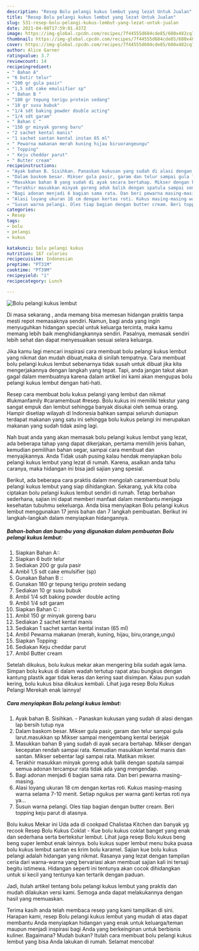 ```yaml
---
description: "Resep Bolu pelangi kukus lembut yang lezat Untuk Jualan"
title: "Resep Bolu pelangi kukus lembut yang lezat Untuk Jualan"
slug: 531-resep-bolu-pelangi-kukus-lembut-yang-lezat-untuk-jualan
date: 2021-04-08T17:59:01.437Z
image: https://img-global.cpcdn.com/recipes/7f44555d684cde85/680x482cq70/bolu-pelangi-kukus-lembut-foto-resep-utama.jpg
thumbnail: https://img-global.cpcdn.com/recipes/7f44555d684cde85/680x482cq70/bolu-pelangi-kukus-lembut-foto-resep-utama.jpg
cover: https://img-global.cpcdn.com/recipes/7f44555d684cde85/680x482cq70/bolu-pelangi-kukus-lembut-foto-resep-utama.jpg
author: Alice Garner
ratingvalue: 3.7
reviewcount: 14
recipeingredient:
- " Bahan A"
- "6 butir telur"
- "200 gr gula pasir"
- "1,5 sdt cake emulsifier sp"
- " Bahan B "
- "180 gr tepung terigu protein sedang"
- "10 gr susu bubuk"
- "1/4 sdt baking powder double acting"
- "1/4 sdt garam"
- " Bahan C "
- "150 gr minyak goreng baru"
- "2 sachet kental manis"
- "1 sachet santan kental instan 65 ml"
- " Pewarna makanan merah kuning hijau biruorangeungu"
- " Topping"
- " Keju cheddar parut"
- " Butter cream"
recipeinstructions:
- "Ayak bahan B. Sisihkan. Panaskan kukusan yang sudah di alasi dengan lap bersih tutup nya"
- "Dalam baskom besar. Mikser gula pasir, garam dan telur sampai gula larut.masukkan sp Mikser sampai mengembang kental berjejak"
- "Masukkan bahan B yang sudah di ayak secara bertahap. Mikser dengan kecepatan rendah sampai rata. Kemudian masukkan kental manis dan santan. Mikser sebentar lagi sampai rata. Matikan mikser."
- "Terakhir masukkan minyak goreng aduk balik dengan spatula sampai semua adonan tercampur rata tidak ada yang mengendap."
- "Bagi adonan menjadi 6 bagian sama rata. Dan beri pewarna masing-masing."
- "Alasi loyang ukuran 18 cm dengan kertas roti. Kukus masing-masing warna selama 7-10 menit. Setiap ngukus per warna ganti kertas roti nya ya..."
- "Susun warna pelangi. Oles tiap bagian dengan butter cream. Beri topping keju parut di atasnya."
categories:
- Resep
tags:
- bolu
- pelangi
- kukus

katakunci: bolu pelangi kukus 
nutrition: 167 calories
recipecuisine: Indonesian
preptime: "PT31M"
cooktime: "PT39M"
recipeyield: "1"
recipecategory: Lunch

---
```



![Bolu pelangi kukus lembut](https://img-global.cpcdn.com/recipes/7f44555d684cde85/680x482cq70/bolu-pelangi-kukus-lembut-foto-resep-utama.jpg)

Di masa  sekarang , anda memang bisa memesan hidangan praktis tanpa mesti repot memasaknya sendiri. Namun, bagi anda yang ingin menyuguhkan hidangan special untuk keluarga tercinta, maka kamu memang lebih baik menghidangkannya sendiri. Pasalnya, memasak sendiri lebih sehat dan dapat menyesuaikan sesuai selera keluarga.

Jika kamu lagi mencari inspirasi cara membuat bolu pelangi kukus lembut yang nikmat dan mudah dibuat,maka di sinilah tempatnya. Cara membuat bolu pelangi kukus lembut  sebenarnya tidak susah untuk dibuat jika kita mengerjakannya dengan langkah yang tepat. Tapi, anda jangan takut akan gagal dalam membuatnya 
karena dalam artikel ini kami akan mengupas bolu pelangi kukus lembut dengan hati-hati.  

Resep cara membuat bolu kukus pelangi yang lembut dan nikmat #lukmanfamily #caramembuat #resep. Bolu kukus ini memiliki tekstur yang sangat empuk dan lembut sehingga banyak disukai oleh semua orang. Hampir disetiap wilayah di Indonesia bahkan sampai seluruh duniapun terdapat makanan yang satu ini sehingga bolu kukus pelangi ini merupakan makanan yang sudah tidak asing lagi.

Nah buat anda yang akan memasak bolu pelangi kukus lembut yang lezat, ada beberapa tahap yang dapat dikerjakan, pertama memilih jenis bahan, kemudian pemilihan bahan segar, sampai cara membuat dan menyajikannya. Anda Tidak usah pusing kalau hendak menyiapkan bolu pelangi kukus lembut yang lezat di rumah. Karena, asalkan anda  tahu caranya, maka hidangan ini bisa jadi sajian yang spesial.

Berikut, ada beberapa cara praktis  dalam mengolah caramembuat bolu pelangi kukus lembut yang siap dihidangkan. Sekarang, yuk kita coba ciptakan bolu pelangi kukus lembut sendiri di rumah. Tetap berbahan sederhana, sajian ini dapat memberi manfaat dalam membantu menjaga kesehatan tubuhmu sekeluarga. Anda bisa menyiapkan Bolu pelangi kukus lembut menggunakan 17 jenis bahan dan 7 langkah pembuatan. Berikut ini langkah-langkah dalam menyiapkan hidangannya.

<!--inarticleads1-->

##### Bahan-bahan dan bumbu yang digunakan dalam pembuatan Bolu pelangi kukus lembut:

1. Siapkan  Bahan A::
1. Siapkan 6 butir telur
1. Sediakan 200 gr gula pasir
1. Ambil 1,5 sdt cake emulsifier (sp)
1. Gunakan  Bahan B ::
1. Gunakan 180 gr tepung terigu protein sedang
1. Sediakan 10 gr susu bubuk
1. Ambil 1/4 sdt baking powder double acting
1. Ambil 1/4 sdt garam
1. Siapkan  Bahan C :
1. Ambil 150 gr minyak goreng baru
1. Sediakan 2 sachet kental manis
1. Sediakan 1 sachet santan kental instan (65 ml)
1. Ambil  Pewarna makanan (merah, kuning, hijau, biru,orange,ungu)
1. Siapkan  Topping:
1. Sediakan  Keju cheddar parut
1. Ambil  Butter cream


Setelah dikukus, bolu kukus mekar akan mengering bila sudah agak lama. Simpan bolu kukus di dalam wadah tertutup rapat atau bungkus dengan kantung plastik agar tidak keras dan kering saat disimpan. Kalau pun sudah kering, bolu kukus bisa dikukus kembali. Lihat juga resep Bolu Kukus Pelangi Merekah enak lainnya! 

<!--inarticleads2-->

##### Cara menyiapkan Bolu pelangi kukus lembut:

1. Ayak bahan B. Sisihkan. - Panaskan kukusan yang sudah di alasi dengan lap bersih tutup nya
1. Dalam baskom besar. Mikser gula pasir, garam dan telur sampai gula larut.masukkan sp Mikser sampai mengembang kental berjejak
1. Masukkan bahan B yang sudah di ayak secara bertahap. Mikser dengan kecepatan rendah sampai rata. Kemudian masukkan kental manis dan santan. Mikser sebentar lagi sampai rata. Matikan mikser.
1. Terakhir masukkan minyak goreng aduk balik dengan spatula sampai semua adonan tercampur rata tidak ada yang mengendap.
1. Bagi adonan menjadi 6 bagian sama rata. Dan beri pewarna masing-masing.
1. Alasi loyang ukuran 18 cm dengan kertas roti. Kukus masing-masing warna selama 7-10 menit. Setiap ngukus per warna ganti kertas roti nya ya...
1. Susun warna pelangi. Oles tiap bagian dengan butter cream. Beri topping keju parut di atasnya.


Bolu kukus Mekar ini Uda ada di cookpad Chalistaa Kitchen dan banyak yg recook Resep Bolu Kukus Coklat - Kue bolu kukus coklat banget yang enak dan sederhana serta bertekstur lembut. Lihat juga resep Bolu kukus beng beng super lembut enak lainnya. bolu kukus super lembut menu buka puasa bolu kukus lembut santan es krim bolu karamel. Sajian kue bolu kukus pelangi adalah hidangan yang nikmat. Rasanya yang lezat dengan tampilan ceria dari warna-warna yang bervariasi akan membuat sajian kali ini tersaji begitu istimewa. Hidangan seperti ini tentunya akan cocok dihidangkan untuk si kecil yang tentunya kan tertarik dengan paduan. 

Jadi, itulah artikel tentang  bolu pelangi kukus lembut  yang praktis dan mudah dilakukan versi kami. Semoga anda dapat melakukannya dengan hasil yang memuaskan. 

Terima kasih anda telah membaca resep yang kami tampilkan di sini. Harapan kami, resep  Bolu pelangi kukus lembut yang mudah di atas dapat membantu Anda menyiapkan hidangan yang enak untuk keluarga/teman maupun menjadi inspirasi bagi Anda yang berkeinginan untuk berbisnis kuliner. Bagaimana? Mudah bukan? Itulah cara membuat bolu pelangi kukus lembut yang bisa Anda lakukan di rumah. Selamat mencoba!

